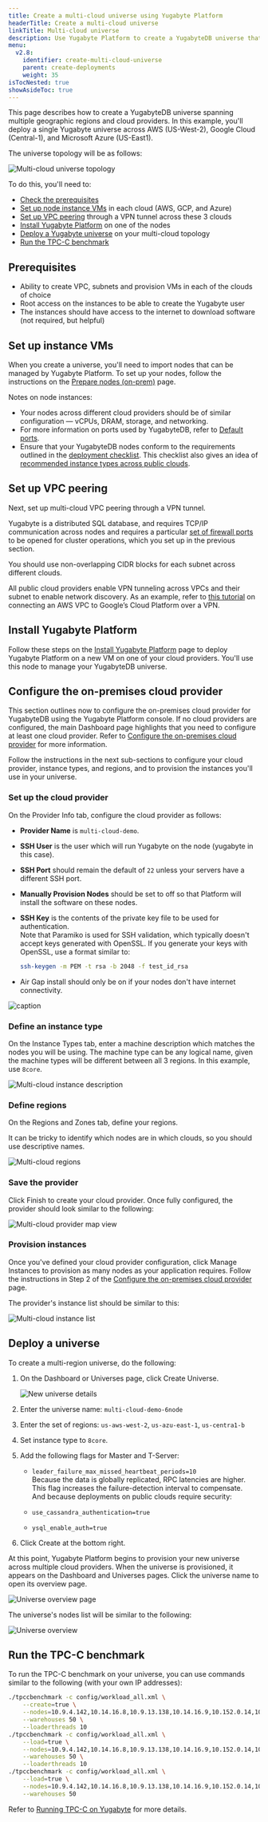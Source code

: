 ```yaml
---
title: Create a multi-cloud universe using Yugabyte Platform
headerTitle: Create a multi-cloud universe
linkTitle: Multi-cloud universe
description: Use Yugabyte Platform to create a YugabyteDB universe that spans multiple cloud providers.
menu:
  v2.8:
    identifier: create-multi-cloud-universe
    parent: create-deployments
    weight: 35
isTocNested: true
showAsideToc: true
---
```


This page describes how to create a YugabyteDB universe spanning multiple geographic regions and cloud providers. In this example, you'll deploy a single Yugabyte universe across AWS (US-West-2), Google Cloud (Central-1), and Microsoft Azure (US-East1). 

The universe topology will be as follows:

![Multi-cloud universe topology](/images/ee/multi-cloud-topology.png)

To do this, you'll need to:

* [Check the prerequisites](#prerequisites)
* [Set up node instance VMs](#set-up-instance-vms) in each cloud (AWS, GCP, and Azure)
* [Set up VPC peering](#set-up-vpc-peering) through a VPN tunnel across these 3 clouds
* [Install Yugabyte Platform](#install-yugabyte-platform) on one of the nodes
* [Deploy a Yugabyte universe](#deploy-a-universe) on your multi-cloud topology
* [Run the TPC-C benchmark](#run-the-tpc-c-benchmark)

## Prerequisites

* Ability to create VPC, subnets and provision VMs in each of the clouds of choice
* Root access on the instances to be able to create the Yugabyte user
* The instances should have access to the internet to download software (not required, but helpful)

## Set up instance VMs

When you create a universe, you'll need to import nodes that can be managed by Yugabyte Platform. To set up your nodes, follow the instructions on the [Prepare nodes (on-prem)](../../install-yugabyte-platform/prepare-on-prem-nodes/) page.

Notes on node instances:

* Your nodes across different cloud providers should be of similar configuration &mdash; vCPUs, DRAM, storage, and networking.
* For more information on ports used by YugabyteDB, refer to [Default ports](../../../reference/configuration/default-ports).
* Ensure that your YugabyteDB nodes conform to the requirements outlined in the [deployment checklist](../../../deploy/checklist/). This checklist also gives an idea of [recommended instance types across public clouds](../../../deploy/checklist/#running-on-public-clouds).

## Set up VPC peering

Next, set up multi-cloud VPC peering through a VPN tunnel.

Yugabyte is a distributed SQL database, and requires TCP/IP communication across nodes and requires a particular [set of firewall ports](../../install-yugabyte-platform/prepare-on-prem-nodes/#ports) to be opened for cluster operations, which you set up in the previous section.

You should use non-overlapping CIDR blocks for each subnet across different clouds.

All public cloud providers enable VPN tunneling across VPCs and their subnet to enable network discovery. As an example, refer to [this tutorial](https://medium.com/google-cloud/vpn-between-two-clouds-e2e3578be773) on connecting an AWS VPC to Google’s Cloud Platform over a VPN.

## Install Yugabyte Platform

Follow these steps on the [Install Yugabyte Platform](../../install-yugabyte-platform/) page to deploy Yugabyte Platform on a new VM on one of your cloud providers. You'll use this node to manage your YugabyteDB universe.

## Configure the on-premises cloud provider

This section outlines now to configure the on-premises cloud provider for YugabyteDB using the Yugabyte Platform console. If no cloud providers are configured, the main Dashboard page highlights that you need to configure at least one cloud provider. Refer to [Configure the on-premises cloud provider](../../configure-yugabyte-platform/set-up-cloud-provider/on-premises/) for more information.

Follow the instructions in the next sub-sections to configure your cloud provider, instance types, and regions, and to provision the instances you'll use in your universe.

### Set up the cloud provider

On the Provider Info tab, configure the cloud provider as follows: 

* **Provider Name** is `multi-cloud-demo`.
* **SSH User** is the user which will run Yugabyte on the node (yugabyte in this case).
* **SSH Port** should remain the default of `22` unless your servers have a different SSH port.
* **Manually Provision Nodes** should be set to off so that Platform will install the software on these nodes.
* **SSH Key** is the contents of the private key file to be used for authentication.
  \
  Note that Paramiko is used for SSH validation, which typically doesn't accept keys generated with OpenSSL. If you generate your keys with OpenSSL, use a format similar to:

    ```sh
    ssh-keygen -m PEM -t rsa -b 2048 -f test_id_rsa
    ```

* Air Gap install should only be on if your nodes don't have internet connectivity.

![caption](/images/ee/multi-cloud-provider-info.png)

### Define an instance type

On the Instance Types tab, enter a machine description which matches the nodes you will be using. The machine type can be any logical name, given the machine types will be different between all 3 regions. In this example, use `8core`.

![Multi-cloud instance description](/images/ee/multi-cloud-instances.png)

### Define regions

On the Regions and Zones tab, define your regions.

It can be tricky to identify which nodes are in which clouds, so you should use descriptive names.

![Multi-cloud regions](/images/ee/multi-cloud-regions.png)

### Save the provider

Click Finish to create your cloud provider. Once fully configured, the provider should look similar to the following:

![Multi-cloud provider map view](/images/ee/multi-cloud-provider-map.png)

### Provision instances

Once you've defined your cloud provider configuration, click Manage Instances to provision as many nodes as your application requires. Follow the instructions in Step 2 of the [Configure the on-premises cloud provider](../../configure-yugabyte-platform/set-up-cloud-provider/on-premises/#step-2-provision-the-yugabytedb-nodes) page.

The provider's instance list should be similar to this:

![Multi-cloud instance list](/images/ee/multi-cloud-provider-instance-list.png)

## Deploy a universe

To create a multi-region universe, do the following:

1. On the Dashboard or Universes page, click Create Universe.

    ![New universe details](/images/ee/multi-cloud-create-universe.png)

1. Enter the universe name: `multi-cloud-demo-6node`

1. Enter the set of regions: `us-aws-west-2`, `us-azu-east-1`, `us-centra1-b`

1. Set instance type to `8core`.

1. Add the following flags for Master and T-Server:

    * `leader_failure_max_missed_heartbeat_periods=10`
    \
    Because the data is globally replicated, RPC latencies are higher. This flag increases the failure-detection interval to compensate.
    \
    And because deployments on public clouds require security:
    
    * `use_cassandra_authentication=true`
    * `ysql_enable_auth=true`

1. Click Create at the bottom right.

At this point, Yugabyte Platform begins to provision your new universe across multiple cloud providers. When the universe is provisioned, it appears on the Dashboard and Universes pages. Click the universe name to open its overview page.

![Universe overview page](/images/ee/multi-cloud-universe-overview.png)

The universe's nodes list will be similar to the following:

![Universe overview](/images/ee/multi-cloud-universe-nodes.png)

## Run the TPC-C benchmark

To run the TPC-C benchmark on your universe, you can use commands similar to the following (with your own IP addresses):

```sh
./tpccbenchmark -c config/workload_all.xml \
    --create=true \
    --nodes=10.9.4.142,10.14.16.8,10.9.13.138,10.14.16.9,10.152.0.14,10.152.0.32 \
    --warehouses 50 \
    --loaderthreads 10
./tpccbenchmark -c config/workload_all.xml \
    --load=true \
    --nodes=10.9.4.142,10.14.16.8,10.9.13.138,10.14.16.9,10.152.0.14,10.152.0.32 \
    --warehouses 50 \
    --loaderthreads 10
./tpccbenchmark -c config/workload_all.xml \
    --load=true \
    --nodes=10.9.4.142,10.14.16.8,10.9.13.138,10.14.16.9,10.152.0.14,10.152.0.32 \
    --warehouses 50 
```

Refer to [Running TPC-C on Yugabyte](../../../benchmark/tpcc-ysql/) for more details.
